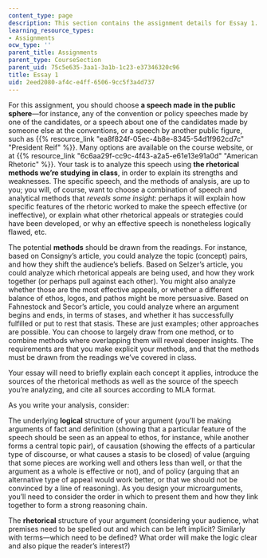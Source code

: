 ```yaml
---
content_type: page
description: This section contains the assignment details for Essay 1.
learning_resource_types:
- Assignments
ocw_type: ''
parent_title: Assignments
parent_type: CourseSection
parent_uid: 75c5e635-3aa1-3a1b-1c23-e37346320c96
title: Essay 1
uid: 2eed2080-af4c-e4ff-6506-9cc5f3a4d737
---
```


For this assignment, you should choose **a speech made in the public sphere**—for instance, any of the convention or policy speeches made by one of the candidates, or a speech about one of the candidates made by someone else at the conventions, or a speech by another public figure, such as {{% resource_link "ea8f824f-05ec-4b8e-8345-54d1f962cd7c" "President Reif" %}}. Many options are available on the course website, or at {{% resource_link "6c6aa29f-cc9c-4f43-a2a5-e61e13e91a0d" "American Rhetoric" %}}. Your task is to analyze this speech using **the rhetorical methods we’re studying in class**, in order to explain its strengths and weaknesses. The specific speech, and the methods of analysis, are up to you; you will, of course, want to choose a combination of speech and analytical methods that _reveals some insight_: perhaps it will explain how specific features of the rhetoric worked to make the speech effective (or ineffective), or explain what other rhetorical appeals or strategies could have been developed, or why an effective speech is nonetheless logically flawed, etc.

The potential **methods** should be drawn from the readings. For instance, based on Consigny’s article, you could analyze the topic (concept) pairs, and how they shift the audience’s beliefs. Based on Selzer’s article, you could analyze which rhetorical appeals are being used, and how they work together (or perhaps pull against each other). You might also analyze whether those are the most effective appeals, or whether a different balance of ethos, logos, and pathos might be more persuasive. Based on Fahnestock and Secor’s article, you could analyze where an argument begins and ends, in terms of stases, and whether it has successfully fulfilled or put to rest that stasis. These are just examples; other approaches are possible. You can choose to largely draw from one method, or to combine methods where overlapping them will reveal deeper insights. The requirements are that you make explicit your methods, and that the methods must be drawn from the readings we’ve covered in class.

Your essay will need to briefly explain each concept it applies, introduce the sources of the rhetorical methods as well as the source of the speech you’re analyzing, and cite all sources according to MLA format.

As you write your analysis, consider:

The underlying **logical** structure of your argument (you’ll be making arguments of fact and definition (showing that a particular feature of the speech should be seen as an appeal to ethos, for instance, while another forms a central topic pair), of causation (showing the effects of a particular type of discourse, or what causes a stasis to be closed) of value (arguing that some pieces are working well and others less than well, or that the argument as a whole is effective or not), and of policy (arguing that an alternative type of appeal would work better, or that we should not be convinced by a line of reasoning). As you design your microarguments, you’ll need to consider the order in which to present them and how they link together to form a strong reasoning chain.

The **rhetorical** structure of your argument (considering your audience, what premises need to be spelled out and which can be left implicit? Similarly with terms—which need to be defined? What order will make the logic clear and also pique the reader’s interest?)